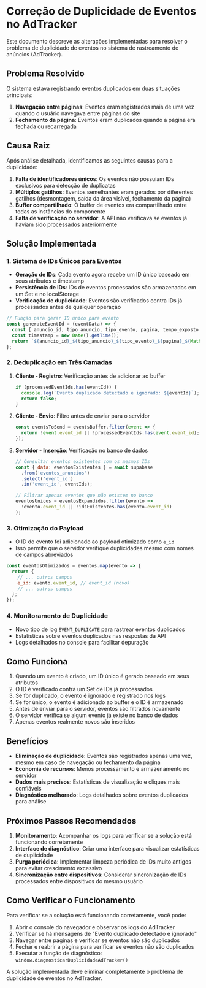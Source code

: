 # Correção de Duplicidade de Eventos no AdTracker

Este documento descreve as alterações implementadas para resolver o problema de duplicidade de eventos no sistema de rastreamento de anúncios (AdTracker).

## Problema Resolvido

O sistema estava registrando eventos duplicados em duas situações principais:

1. **Navegação entre páginas**: Eventos eram registrados mais de uma vez quando o usuário navegava entre páginas do site
2. **Fechamento da página**: Eventos eram duplicados quando a página era fechada ou recarregada

## Causa Raiz

Após análise detalhada, identificamos as seguintes causas para a duplicidade:

1. **Falta de identificadores únicos**: Os eventos não possuíam IDs exclusivos para detecção de duplicatas
2. **Múltiplos gatilhos**: Eventos semelhantes eram gerados por diferentes gatilhos (desmontagem, saída da área visível, fechamento da página)
3. **Buffer compartilhado**: O buffer de eventos era compartilhado entre todas as instâncias do componente
4. **Falta de verificação no servidor**: A API não verificava se eventos já haviam sido processados anteriormente

## Solução Implementada

### 1. Sistema de IDs Únicos para Eventos

- **Geração de IDs**: Cada evento agora recebe um ID único baseado em seus atributos e timestamp
- **Persistência de IDs**: IDs de eventos processados são armazenados em um Set e no localStorage
- **Verificação de duplicidade**: Eventos são verificados contra IDs já processados antes de qualquer operação

```javascript
// Função para gerar ID único para evento
const generateEventId = (eventData) => {
  const { anuncio_id, tipo_anuncio, tipo_evento, pagina, tempo_exposto } = eventData;
  const timestamp = new Date().getTime();
  return `${anuncio_id}_${tipo_anuncio}_${tipo_evento}_${pagina}_${Math.round(tempo_exposto * 100)}_${timestamp}`;
};
```

### 2. Deduplicação em Três Camadas

1. **Cliente - Registro**: Verificação antes de adicionar ao buffer
   ```javascript
   if (processedEventIds.has(eventId)) {
     console.log(`Evento duplicado detectado e ignorado: ${eventId}`);
     return false;
   }
   ```

2. **Cliente - Envio**: Filtro antes de enviar para o servidor
   ```javascript
   const eventsToSend = eventsBuffer.filter(event => {
     return !event.event_id || !processedEventIds.has(event.event_id);
   });
   ```

3. **Servidor - Inserção**: Verificação no banco de dados
   ```javascript
   // Consultar eventos existentes com os mesmos IDs
   const { data: eventosExistentes } = await supabase
     .from('eventos_anuncios')
     .select('event_id')
     .in('event_id', eventIds);
   
   // Filtrar apenas eventos que não existem no banco
   eventosUnicos = eventosExpandidos.filter(evento => 
     !evento.event_id || !idsExistentes.has(evento.event_id)
   );
   ```

### 3. Otimização do Payload

- O ID do evento foi adicionado ao payload otimizado como `e_id`
- Isso permite que o servidor verifique duplicidades mesmo com nomes de campos abreviados

```javascript
const eventosOtimizados = eventos.map(evento => {
  return {
    // ... outros campos
    e_id: evento.event_id, // event_id (novo)
    // ... outros campos
  };
});
```

### 4. Monitoramento de Duplicidade

- Novo tipo de log `EVENT_DUPLICATE` para rastrear eventos duplicados
- Estatísticas sobre eventos duplicados nas respostas da API
- Logs detalhados no console para facilitar depuração

## Como Funciona

1. Quando um evento é criado, um ID único é gerado baseado em seus atributos
2. O ID é verificado contra um Set de IDs já processados
3. Se for duplicado, o evento é ignorado e registrado nos logs
4. Se for único, o evento é adicionado ao buffer e o ID é armazenado
5. Antes de enviar para o servidor, eventos são filtrados novamente
6. O servidor verifica se algum evento já existe no banco de dados
7. Apenas eventos realmente novos são inseridos

## Benefícios

- **Eliminação de duplicidade**: Eventos são registrados apenas uma vez, mesmo em caso de navegação ou fechamento da página
- **Economia de recursos**: Menos processamento e armazenamento no servidor
- **Dados mais precisos**: Estatísticas de visualização e cliques mais confiáveis
- **Diagnóstico melhorado**: Logs detalhados sobre eventos duplicados para análise

## Próximos Passos Recomendados

1. **Monitoramento**: Acompanhar os logs para verificar se a solução está funcionando corretamente
2. **Interface de diagnóstico**: Criar uma interface para visualizar estatísticas de duplicidade
3. **Purga periódica**: Implementar limpeza periódica de IDs muito antigos para evitar crescimento excessivo
4. **Sincronização entre dispositivos**: Considerar sincronização de IDs processados entre dispositivos do mesmo usuário

## Como Verificar o Funcionamento

Para verificar se a solução está funcionando corretamente, você pode:

1. Abrir o console do navegador e observar os logs do AdTracker
2. Verificar se há mensagens de "Evento duplicado detectado e ignorado"
3. Navegar entre páginas e verificar se eventos não são duplicados
4. Fechar e reabrir a página para verificar se eventos não são duplicados
5. Executar a função de diagnóstico: `window.diagnosticarDuplicidadeAdTracker()`

A solução implementada deve eliminar completamente o problema de duplicidade de eventos no AdTracker.
